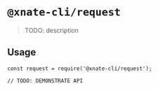 # `@xnate-cli/request`

> TODO: description

## Usage

```
const request = require('@xnate-cli/request');

// TODO: DEMONSTRATE API
```
